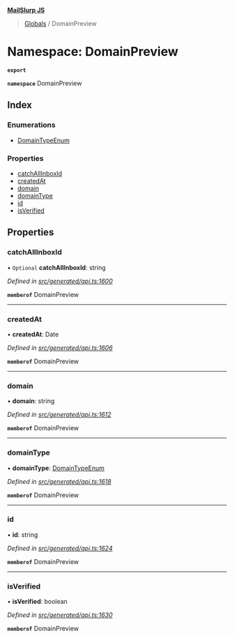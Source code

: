 **[MailSlurp JS](../README.md)**

> [Globals](../README.md) / DomainPreview

# Namespace: DomainPreview

**`export`** 

**`namespace`** DomainPreview

## Index

### Enumerations

* [DomainTypeEnum](../enums/domainpreview.domaintypeenum.md)

### Properties

* [catchAllInboxId](domainpreview.md#catchallinboxid)
* [createdAt](domainpreview.md#createdat)
* [domain](domainpreview.md#domain)
* [domainType](domainpreview.md#domaintype)
* [id](domainpreview.md#id)
* [isVerified](domainpreview.md#isverified)

## Properties

### catchAllInboxId

• `Optional` **catchAllInboxId**: string

*Defined in [src/generated/api.ts:1600](https://github.com/mailslurp/mailslurp-client/blob/eace919/src/generated/api.ts#L1600)*

**`memberof`** DomainPreview

___

### createdAt

•  **createdAt**: Date

*Defined in [src/generated/api.ts:1606](https://github.com/mailslurp/mailslurp-client/blob/eace919/src/generated/api.ts#L1606)*

**`memberof`** DomainPreview

___

### domain

•  **domain**: string

*Defined in [src/generated/api.ts:1612](https://github.com/mailslurp/mailslurp-client/blob/eace919/src/generated/api.ts#L1612)*

**`memberof`** DomainPreview

___

### domainType

•  **domainType**: [DomainTypeEnum](../enums/domainpreview.domaintypeenum.md)

*Defined in [src/generated/api.ts:1618](https://github.com/mailslurp/mailslurp-client/blob/eace919/src/generated/api.ts#L1618)*

**`memberof`** DomainPreview

___

### id

•  **id**: string

*Defined in [src/generated/api.ts:1624](https://github.com/mailslurp/mailslurp-client/blob/eace919/src/generated/api.ts#L1624)*

**`memberof`** DomainPreview

___

### isVerified

•  **isVerified**: boolean

*Defined in [src/generated/api.ts:1630](https://github.com/mailslurp/mailslurp-client/blob/eace919/src/generated/api.ts#L1630)*

**`memberof`** DomainPreview
